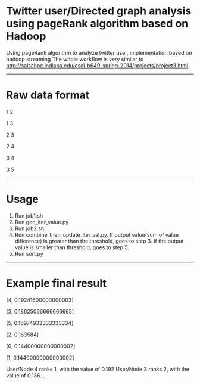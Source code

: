 # Twitter user/Directed graph analysis using pageRank algorithm based on Hadoop
Using pageRank algorithm to analyze twitter user, implementation based on hadoop streaming
The whole workflow is very similar to http://salsahpc.indiana.edu/csci-b649-spring-2014/projects/project3.html

**********************************************
# Raw data format
1 2

1 3

2 3

2 4

3 4

3 5
***********************************************
# Usage
1. Run job1.sh
2. Run gen_iter_value.py
3. Run job2.sh
4. Run combine_then_update_iter_val.py. If output value(sum of value difference) is greater than the threshold, goes to step 3. 
If the output value is smaller than threshold, goes to step 5.
5. Run sort.py

***********************************************
# Example final result
[4, 0.19241600000000003]

[3, 0.18625066666666665]

[5, 0.16974933333333334]

[2, 0.163584]

[0, 0.14400000000000002]

[1, 0.14400000000000002]

User/Node 4 ranks 1, with the value of 0.192
User/Node 3 ranks 2, with the value of 0.186...
